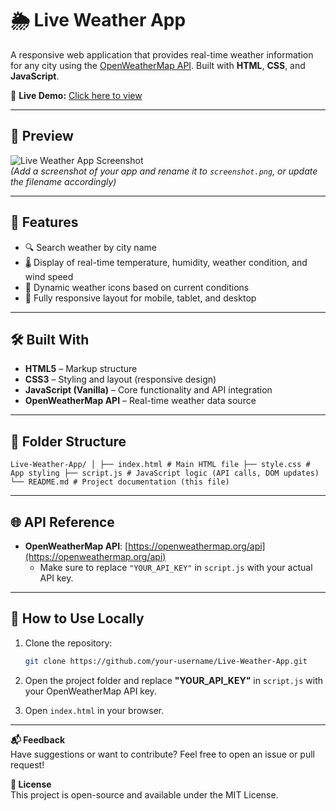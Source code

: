 # 🌦️ Live Weather App

A responsive web application that provides real-time weather information for any city using the [OpenWeatherMap API](https://openweathermap.org/api). Built with **HTML**, **CSS**, and **JavaScript**.

🔗 **Live Demo:** [Click here to view](https://raju-neduri.github.io/Realtime-projects/Live%20Weather%20App/)

---

## 📸 Preview

![Live Weather App Screenshot](screenshot.png)  
_(Add a screenshot of your app and rename it to `screenshot.png`, or update the filename accordingly)_

---

## 🚀 Features

- 🔍 Search weather by city name
- 🌡️ Display of real-time temperature, humidity, weather condition, and wind speed
- 🎨 Dynamic weather icons based on current conditions
- 📱 Fully responsive layout for mobile, tablet, and desktop

---

## 🛠️ Built With

- **HTML5** – Markup structure
- **CSS3** – Styling and layout (responsive design)
- **JavaScript (Vanilla)** – Core functionality and API integration
- **OpenWeatherMap API** – Real-time weather data source

---

## 📂 Folder Structure

`Live-Weather-App/
│
├── index.html # Main HTML file
├── style.css # App styling
├── script.js # JavaScript logic (API calls, DOM updates)
└── README.md # Project documentation (this file)`

---

## 🌐 API Reference

- **OpenWeatherMap API**: [https://openweathermap.org/api](https://openweathermap.org/api)
  - Make sure to replace `"YOUR_API_KEY"` in `script.js` with your actual API key.

---

## 📲 How to Use Locally

1. Clone the repository:
   ```bash
   git clone https://github.com/your-username/Live-Weather-App.git
   ```
2. Open the project folder and replace **"YOUR_API_KEY"** in `script.js` with your OpenWeatherMap API key.

3. Open `index.html` in your browser.

---

**📬 Feedback**  
Have suggestions or want to contribute? Feel free to open an issue or pull request!

**📌 License**  
This project is open-source and available under the MIT License.

